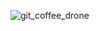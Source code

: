 ![git_coffee_drone](https://github.com/dqrobotics/cpp-examples/assets/23158313/d66b24c8-fd49-42f2-a3cd-9cf785f49f32)

